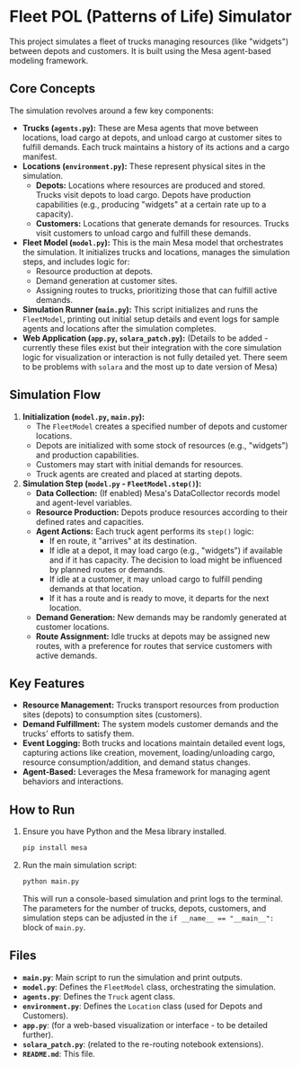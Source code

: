 # Fleet POL (Patterns of Life) Simulator

This project simulates a fleet of trucks managing resources (like "widgets") between depots and customers. It is built using the Mesa agent-based modeling framework.

## Core Concepts

The simulation revolves around a few key components:

*   **Trucks (`agents.py`):** These are Mesa agents that move between locations, load cargo at depots, and unload cargo at customer sites to fulfill demands. Each truck maintains a history of its actions and a cargo manifest.
*   **Locations (`environment.py`):** These represent physical sites in the simulation.
    *   **Depots:** Locations where resources are produced and stored. Trucks visit depots to load cargo. Depots have production capabilities (e.g., producing "widgets" at a certain rate up to a capacity).
    *   **Customers:** Locations that generate demands for resources. Trucks visit customers to unload cargo and fulfill these demands.
*   **Fleet Model (`model.py`):** This is the main Mesa model that orchestrates the simulation. It initializes trucks and locations, manages the simulation steps, and includes logic for:
    *   Resource production at depots.
    *   Demand generation at customer sites.
    *   Assigning routes to trucks, prioritizing those that can fulfill active demands.
*   **Simulation Runner (`main.py`):** This script initializes and runs the `FleetModel`, printing out initial setup details and event logs for sample agents and locations after the simulation completes.
*   **Web Application (`app.py`, `solara_patch.py`):** (Details to be added - currently these files exist but their integration with the core simulation logic for visualization or interaction is not fully detailed yet. There seem to be problems with `solara` and the most up to date version of Mesa)

## Simulation Flow

1.  **Initialization (`model.py`, `main.py`):**
    *   The `FleetModel` creates a specified number of depots and customer locations.
    *   Depots are initialized with some stock of resources (e.g., "widgets") and production capabilities.
    *   Customers may start with initial demands for resources.
    *   Truck agents are created and placed at starting depots.
2.  **Simulation Step (`model.py` - `FleetModel.step()`):**
    *   **Data Collection:** (If enabled) Mesa's DataCollector records model and agent-level variables.
    *   **Resource Production:** Depots produce resources according to their defined rates and capacities.
    *   **Agent Actions:** Each truck agent performs its `step()` logic:
        *   If en route, it "arrives" at its destination.
        *   If idle at a depot, it may load cargo (e.g., "widgets") if available and if it has capacity. The decision to load might be influenced by planned routes or demands.
        *   If idle at a customer, it may unload cargo to fulfill pending demands at that location.
        *   If it has a route and is ready to move, it departs for the next location.
    *   **Demand Generation:** New demands may be randomly generated at customer locations.
    *   **Route Assignment:** Idle trucks at depots may be assigned new routes, with a preference for routes that service customers with active demands.

## Key Features

*   **Resource Management:** Trucks transport resources from production sites (depots) to consumption sites (customers).
*   **Demand Fulfillment:** The system models customer demands and the trucks' efforts to satisfy them.
*   **Event Logging:** Both trucks and locations maintain detailed event logs, capturing actions like creation, movement, loading/unloading cargo, resource consumption/addition, and demand status changes.
*   **Agent-Based:** Leverages the Mesa framework for managing agent behaviors and interactions.

## How to Run

1.  Ensure you have Python and the Mesa library installed.
    ```bash
    pip install mesa
    ```
2.  Run the main simulation script:
    ```bash
    python main.py
    ```
    This will run a console-based simulation and print logs to the terminal. The parameters for the number of trucks, depots, customers, and simulation steps can be adjusted in the `if __name__ == "__main__":` block of `main.py`.

## Files

*   **`main.py`**: Main script to run the simulation and print outputs.
*   **`model.py`**: Defines the `FleetModel` class, orchestrating the simulation.
*   **`agents.py`**: Defines the `Truck` agent class.
*   **`environment.py`**: Defines the `Location` class (used for Depots and Customers).
*   **`app.py`**: (for a web-based visualization or interface - to be detailed further).
*   **`solara_patch.py`**: (related to the re-routing notebook extensions).
*   **`README.md`**: This file.